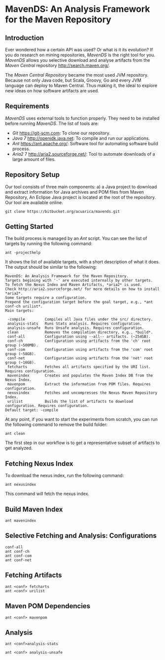 
# MavenDS: An Analysis Framework for the Maven Repository


## Introduction

Ever wondered how a certain API was used?
Or what is it its evolution?
If you do research on mining repositories, *MavenDS* is the right tool for you. 
*MavenDS* allows you selective download and analyse artifacts from the *Maven Central* repository http://search.maven.org/.

The *Maven Central Repository* became the most used JVM repository.
Because not only Java code, but Scala, Groovy, Go and every JVM language can deploy to Maven Central.
Thus making it, the ideal to explore new ideas on how software artifacts are used.

## Requirements

*MavenDS* uses external tools to function properly.
They need to be installed before running *MavenDS*.
The list of tools are:

- *Git* https://git-scm.com: To clone our repository.
- *Java 7* http://openjdk.java.net: To compile and run our applications.
- *Ant* https://ant.apache.org/: Software tool for automating software build process.
- *Aria2* 7 http://aria2.sourceforge.net/: Tool to automate downloads of a large amount of files.

## Repository Setup

Our tool consists of three main components: a) a Java project to download and extract information for Java archives and POM files from Maven Repository, 
An Eclipse Java project is located at the root of the repository.
Our tool are available online.

    git clone https://bitbucket.org/acuarica/mavends.git


## Getting Started

The build process is managed by an *Ant* script.
You can see the list of targets by running the following command:

    ant -projecthelp

It shows the list of available targets, with a short description of what it does.
The output should be similar to the following:

```
MavenDS: An Analysis Framework for the Maven Repository.
Targets begining with '-' are executed internally by other targets.
To fetch the Nexus Index and Maven Artifacts, *aria2* is used.
Check http://aria2.sourceforge.net/ for more details on how to install *aria2*.
Some targets require a configuration.
Prepend the configuration target before the goal target, e.g., *ant conf-ch urilist*.
Main targets:

 -compile         Compiles all Java files under the src/ directory.
 analysis-stats   Runs Stats analysis. Requires configuration.
 analysis-unsafe  Runs Unsafe analysis. Requires configuration.
 clean            Removes the compilation directory, e.g., *build*.
 conf-all         Configuration using --all-- artifacts. (~254GB).
 conf-ch          Configuration using artifacts from the 'ch' root group (~500MB).
 conf-com         Configuration using artifacts from the 'com' root group (~58GB).
 conf-net         Configuration using artifacts from the 'net' root group (~16GB).
 fetcharts        Fetches all artifacts specified by the URI list. Requires configuration.
 mavenindex       Creates and populates the Maven Index DB from the Nexus Index.
 mavenpom         Extract the information from POM files. Requires configuration.
 nexusindex       Fetches and uncompresses the Nexus Maven Repository Index.
 urilist          Builds the list of artifacts to download configuration. Requires configuration.
Default target: -compile
```

At any point, if you want to start the experiments from scratch, you can run the following command to remove the build folder:

    ant clean

The first step in our workflow is to get a representative subset of artifacts to get analyzed.

## Fetching Nexus Index

To download the nexus index, run the following command:

    ant nexusindex

This command will fetch the nexus index.
 

## Build Maven Index

    ant mavenindex

## Selective Fetching and Analysis: Configurations


    conf-all
    ant conf-ch
    ant conf-com
    ant conf-net

## Fetching Artifacts

    ant <conf> fetcharts
    ant <conf> urilist

## Maven POM Dependencies

    ant <conf> mavenpom

## Analysis

    ant <conf>analysis-stats
    
    ant <conf> analysis-unsafe
